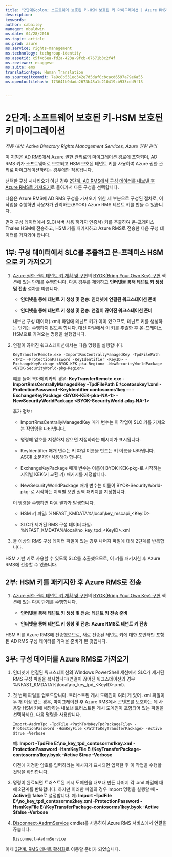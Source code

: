 ```yaml
---
title: "2단계&colon; 소프트웨어 보호된 키-HSM 보호된 키 마이그레이션 | Azure RMS"
description: 
keywords: 
author: cabailey
manager: mbaldwin
ms.date: 04/28/2016
ms.topic: article
ms.prod: azure
ms.service: rights-management
ms.technology: techgroup-identity
ms.assetid: c5f4c6ea-fd2a-423a-9fcb-07671b3c2f4f
ms.reviewer: esaggese
ms.suite: ems
translationtype: Human Translation
ms.sourcegitcommit: 7a9c8b531ec342e7d5daf0cbcacd6597a79e6a55
ms.openlocfilehash: 173641b9dada2673b48a1c210419cb933cdd9f13


---
```


# 2단계: 소프트웨어 보호된 키-HSM 보호된 키 마이그레이션

*적용 대상: Active Directory Rights Management Services, Azure 권한 관리*


이 지침은 [AD RMS에서 Azure 권한 관리로의 마이그레이션 경로](migrate-from-ad-rms-to-azure-rms.md)에 포함되며, AD RMS 키가 소프트웨어로 보호되고 HSM 보호된 테넌트 키를 사용하여 Azure 권한 관리로 마이그레이션하려는 경우에만 적용됩니다. 

선택한 구성 시나리오가 아닌 경우 [2단계. AD RMS에서 구성 데이터를 내보낸 후 Azure RMS로 가져오기](migrate-from-ad-rms-phase1.md#step-2-export-configuration-data-from-ad-rms-and-import-it-to-azure-rms)로 돌아가서 다른 구성을 선택합니다.

다음은 Azure RMS에 AD RMS 구성을 가져오기 위한 세 부분으로 구성된 절차로, 이 작업을 수행하면 사용자가 관리하는(BYOK) Azure RMS 테넌트 키를 만들 수 있습니다.

먼저 구성 데이터에서 SLC(서버 사용 허가자 인증서) 키를 추출하여 온-프레미스 Thales HSM에 전송하고, HSM 키를 패키지하고 Azure RMS로 전송한 다음 구성 데이터를 가져와야 합니다.

## 1부: 구성 데이터에서 SLC를 추출하고 온-프레미스 HSM으로 키 가져오기

1.  [Azure 권한 관리 테넌트 키 계획 및 구현](plan-implement-tenant-key.md)의 [BYOK(Bring Your Own Key) 구현](plan-implement-tenant-key.md#implementing-your-azure-rights-management-tenant-key) 섹션에 있는 단계를 수행합니다. 다음 경우를 제외하고 **인터넷을 통해 테넌트 키 생성 및 전송** 절차를 따릅니다.

    -   **인터넷을 통해 테넌트 키 생성 및 전송**: **인터넷에 연결된 워크스테이션 준비**

    -   **인터넷을 통해 테넌트 키 생성 및 전송**: **연결이 끊어진 워크스테이션 준비**

    내보낸 구성 데이터(.xml) 파일에 테넌트 키가 이미 있으므로, 테넌트 키를 생성하는 단계는 수행하지 않도록 합니다. 대신 파일에서 이 키를 추출한 후 온-프레미스 HSM으로 가져오는 명령을 실행합니다.

2.  연결이 끊어진 워크스테이션에서는 다음 명령을 실행합니다.

    ```
    KeyTransferRemote.exe -ImportRmsCentrallyManagedKey -TpdFilePath <TPD> -ProtectionPassword -KeyIdentifier <KeyID> -ExchangeKeyPackage <BYOK-KEK-pka-Region> -NewSecurityWorldPackage <BYOK-SecurityWorld-pkg-Region>
    ```
    예를 들어 북아메리카의 경우: **KeyTransferRemote.exe -ImportRmsCentrallyManagedKey -TpdFilePath E:\contosokey1.xml -ProtectionPassword -KeyIdentifier contosorms1key –- -ExchangeKeyPackage &lt;BYOK-KEK-pka-NA-1&gt; -NewSecurityWorldPackage &lt;BYOK-SecurityWorld-pkg-NA-1&gt;**

    추가 정보:

    -   ImportRmsCentrallyManagedKey 매개 변수는 이 작업이 SLC 키를 가져오는 작업임을 나타냅니다.

    -   명령에 암호를 지정하지 않으면 지정하라는 메시지가 표시됩니다.

    -   KeyIdentifier 매개 변수는 키 파일 이름을 만드는 키 이름을 나타냅니다. ASCII 소문자만 사용해야 합니다.

    -   ExchangeKeyPackage 매개 변수는 이름이 BYOK-KEK-pkg-로 시작하는 지역별 KEK(키 교환 키) 패키지를 지정합니다.

    -   NewSecurityWorldPackage 매개 변수는 이름이 BYOK-SecurityWorld-pkg-로 시작하는 지역별 보안 권역 패키지를 지정합니다.

    이 명령을 수행하면 다음 결과가 발생합니다.

    -   HSM 키 파일: %NFAST_KMDATA%\local\key_mscapi_&lt;KeyID&gt;

    -   SLC가 제거된 RMS 구성 데이터 파일: %NFAST_KMDATA%\local\no_key_tpd_&lt;KeyID&gt;.xml

3.  둘 이상의 RMS 구성 데이터 파일이 있는 경우 나머지 파일에 대해 2단계를 반복합니다.

HSM 기반 키로 사용할 수 있도록 SLC를 추출했으므로, 이 키를 패키지한 후 Azure RMS에 전송할 수 있습니다.

## 2부: HSM 키를 패키지한 후 Azure RMS로 전송

1.  [Azure 권한 관리 테넌트 키 계획 및 구현](plan-implement-tenant-key.md)의 [BYOK(Bring Your Own Key) 구현](plan-implement-tenant-key.md#implementing-your-azure-rights-management-tenant-key) 섹션에 있는 다음 단계를 수행합니다.

    -   **인터넷을 통해 테넌트 키 생성 및 전송**: **테넌트 키 전송 준비**

    -   **인터넷을 통해 테넌트 키 생성 및 전송**: **Azure RMS로 테넌트 키 전송**

HSM 키를 Azure RMS에 전송했으므로, 새로 전송된 테넌트 키에 대한 포인터만 포함된 AD RMS 구성 데이터를 가져올 준비가 된 것입니다.

## 3부: 구성 데이터를 Azure RMS로 가져오기

1.  인터넷에 연결된 워크스테이션의 Windows PowerShell 세션에서 SLC가 제거된 RMS 구성 파일을 복사합니다(연결이 끊어진 워크스테이션의 경우 %NFAST_KMDATA%\local\no_key_tpd_&lt;KeyID&gt;.xml).

2.  첫 번째 파일을 업로드합니다. 트러스트된 게시 도메인이 여러 개 있어 .xml 파일이 두 개 이상 있는 경우, 마이그레이션 후 Azure RMS에서 콘텐츠를 보호하는 데 사용할 HSM 키에 해당하는 내보낸 트러스트된 게시 도메인이 포함되어 있는 파일을 선택하세요. 다음 명령을 사용합니다.

    ```
    Import-AadrmTpd -TpdFile <PathToNoKeyTpdPackageFile> -ProtectionPassword -HsmKeyFile <PathToKeyTransferPackage> -Active $true -Verbose
    ```
    예: **Import -TpdFile E:\no_key_tpd_contosorms1key.xml -ProtectionPassword -HsmKeyFile E:\KeyTransferPackage-contosorms1key.byok -Active $true -Verbose**

    이전에 지정한 암호를 입력하라는 메시지가 표시되면 입력한 후 이 작업을 수행할 것임을 확인합니다.

3.  명령이 완료되면 트러스트된 게시 도메인을 내보내 만든 나머지 각 .xml 파일에 대해 2단계를 반복합니다. 하지만 이러한 파일의 경우 Import 명령을 실행할 때 **-Active**를 **false**로 설정합니다. 예: **Import -TpdFile E:\no_key_tpd_contosorms2key.xml -ProtectionPassword -HsmKeyFile E:\KeyTransferPackage-contosorms1key.byok -Active $false -Verbose**

4.  [Disconnect-AadrmService](http://msdn.microsoft.com/library/windowsazure/dn629416.aspx) cmdlet를 사용하여 Azure RMS 서비스에서 연결을 끊습니다.

    ```
    Disconnect-AadrmService
    ```

이제 [3단계. RMS 테넌트 활성화](migrate-from-ad-rms-phase1.md#step-3-activate-your-rms-tenant)로 이동할 준비가 되었습니다.





<!--HONumber=Jul16_HO3-->


